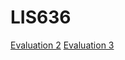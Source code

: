 # LIS636
[Evaluation 2](https://kacobb.github.io/LIS636/Eval2/CobbEval2.html)
[Evaluation 3](https://kacobb.github.io/LIS636/Eval3/Cobb.html)
